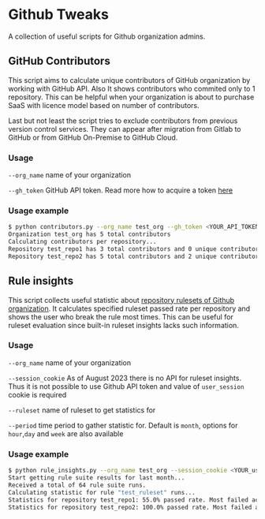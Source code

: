 # Github Tweaks

A collection of useful scripts for Github organization admins.

## GitHub Contributors

This script aims to calculate unique contributors of GitHub organization by working with GitHub API. Also It shows contributors who commited only to 1 repository. This can be helpful when your organization is about to purchase SaaS with licence model based on number of contributors.

Last but not least the script tries to exclude contributors from previous version control services. They can appear after migration from Gitlab to GitHub or from GitHub On-Premise to GitHub Cloud.

### Usage

<code>--org_name</code> name of your organization

<code>--gh_token</code> GitHub API token. Read more how to acquire a token [here](https://docs.github.com/en/authentication/keeping-your-account-and-data-secure/managing-your-personal-access-tokens)

### Usage example

```bash
$ python contributors.py --org_name test_org --gh_token <YOUR_API_TOKEN_HERE>
Organization test_org has 5 total contributors
Calculating contributors per repository...
Repository test_repo1 has 3 total contributors and 0 unique contributors: []
Repository test_repo2 has 5 total contributors and 2 unique contributors: ['user1', 'user2']
```
## Rule insights

This script collects useful statistic about [repository rulesets of Github organization](https://docs.github.com/en/enterprise-cloud@latest/organizations/managing-organization-settings/managing-rulesets-for-repositories-in-your-organization). It calculates specified ruleset passed rate per repository and shows the user who break the rule most times. This can be useful for ruleset evaluation since built-in ruleset insights lacks such information.

### Usage

<code>--org_name</code> name of your organization

<code>--session_cookie</code> As of August 2023 there is no API for ruleset insights. Thus it is not possible to use Github API token and value of <code>user_session</code> cookie is required

<code>--ruleset</code> name of ruleset to get statistics for

<code>--period</code> time period to gather statistic for. Default is <code>month</code>, options for <code>hour</code>,<code>day</code> and <code>week</code> are also available

### Usage example

```bash
$ python rule_insights.py --org_name test_org --session_cookie <YOUR_user_session_COOKIE_HERE> --ruleset test_ruleset
Start getting rule suite results for last month...
Received a total of 64 rule suite runs.
Calculating statistic for rule "test_ruleset" runs...
Statistics for repository test_repo1: 55.0% passed rate. Most failed actor: user1
Statistics for repository test_repo2: 100.0% passed rate. Most failed actor: no failed actors found
```